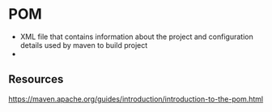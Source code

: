 # POM

- XML file that contains information about the project and configuration details used by maven to build project
- 


## Resources
https://maven.apache.org/guides/introduction/introduction-to-the-pom.html
